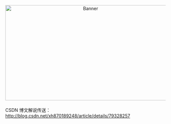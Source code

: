 <p align="center">
  <img src="https://raw.githubusercontent.com/xuhongv/XSmartConfig-master/master/Asset/xSmartConfig.png" width="520px" height="300px" alt="Banner" />
</p>
 
####

 CSDN 博文解说传送：http://blog.csdn.net/xh870189248/article/details/79328257
 
